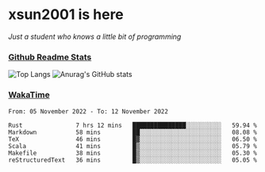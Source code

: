 # xsun2001 is here

*Just a student who knows a little bit of programming*

### [Github Readme Stats](https://github.com/anuraghazra/github-readme-stats)

![Top Langs](https://github-readme-stats.vercel.app/api/top-langs/?username=xsun2001&layout=compact&theme=radical) ![Anurag's GitHub stats](https://github-readme-stats.vercel.app/api?username=xsun2001&show_icons=true&theme=radical)

### [WakaTime](https://wakatime.com)

<!--START_SECTION:waka-->

```text
From: 05 November 2022 - To: 12 November 2022

Rust               7 hrs 12 mins   ███████████████░░░░░░░░░░   59.94 %
Markdown           58 mins         ██░░░░░░░░░░░░░░░░░░░░░░░   08.08 %
TeX                46 mins         █▓░░░░░░░░░░░░░░░░░░░░░░░   06.50 %
Scala              41 mins         █▒░░░░░░░░░░░░░░░░░░░░░░░   05.79 %
Makefile           38 mins         █▒░░░░░░░░░░░░░░░░░░░░░░░   05.30 %
reStructuredText   36 mins         █▒░░░░░░░░░░░░░░░░░░░░░░░   05.05 %
```

<!--END_SECTION:waka-->
